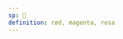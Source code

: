 ```yaml
---
sp: 󱤫
definition: rød, magenta, rosa
---
```

<!-- loje is about reds and stuff. my favourite colour is #e63e62, which is a loje. -->